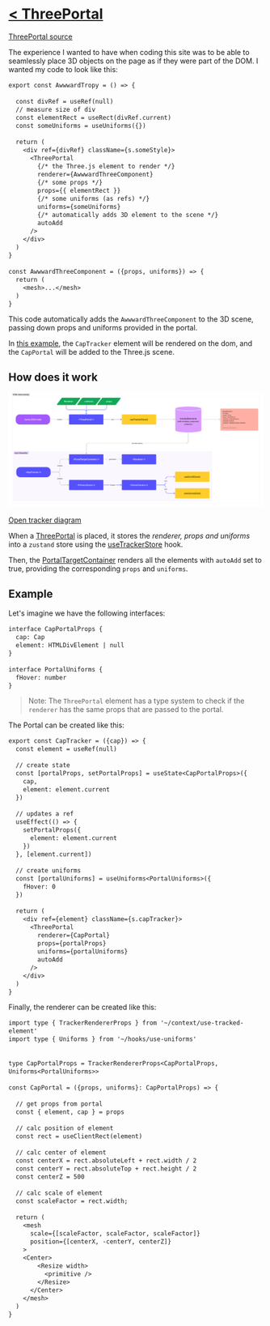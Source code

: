 # [< ThreePortal](./README.md)

[ThreePortal source](../src/components/common/three-portal/index.tsx)

The experience I wanted to have when coding this site was to be able to seamlessly place 3D objects on the page as if they were part of the DOM. I wanted my code to look like this:

```tsx
export const AwwwardTropy = () => {

  const divRef = useRef(null)
  // measure size of div
  const elementRect = useRect(divRef.current)
  const someUniforms = useUniforms({})

  return (
    <div ref={divRef} className={s.someStyle}>
      <ThreePortal
        {/* the Three.js element to render */}
        renderer={AwwwardThreeComponent}
        {/* some props */}
        props={{ elementRect }}
        {/* some uniforms (as refs) */}
        uniforms={someUniforms}
        {/* automatically adds 3D element to the scene */}
        autoAdd
      />
    </div>
  )
}

const AwwwardThreeComponent = ({props, uniforms}) => {
  return (
    <mesh>...</mesh>
  )
}
```

This code automatically adds the `AwwwardThreeComponent` to the 3D scene, passing down props and uniforms provided in the portal.

In [this example](../src/app/sections/falling-caps/three-caps.tsx), the `CapTracker` element will be rendered on the dom, and the `CapPortal` will be added to the Three.js scene.

## How does it work

![tracker-diagram](./html-tracking.png)

[Open tracker diagram](https://www.figma.com/file/1vy2AwbxqEVX6V3T2LO3dU/creative-dev-challenge?type=whiteboard&node-id=0%3A1&t=LejnEkZA9moYChKc-1)

When a [ThreePortal](../src/components/common/three-portal/index.tsx) is placed, it stores the _renderer, props and uniforms_ into a `zustand` store using the [useTrackerStore](../src/context/use-tracked-element.ts) hook.

Then, the [PortalTargetContainer](../src/components/common/three-portal/portal-target.tsx) renders all the elements with `autoAdd` set to true, providing the corresponding `props` and  `uniforms`.

## Example

Let's imagine we have the following interfaces:

```tsx
interface CapPortalProps {
  cap: Cap
  element: HTMLDivElement | null
}

interface PortalUniforms {
  fHover: number
}
```

> Note: The `ThreePortal` element has a type system to check if the `renderer` has the same props that are passed to the portal.

The Portal can be created like this:

```tsx
export const CapTracker = ({cap}) => {
  const element = useRef(null)

  // create state
  const [portalProps, setPortalProps] = useState<CapPortalProps>({
    cap,
    element: element.current
  })

  // updates a ref
  useEffect(() => {
    setPortalProps({
      element: element.current
    })
  }, [element.current])

  // create uniforms
  const [portalUniforms] = useUniforms<PortalUniforms>({
    fHover: 0
  })

  return (
    <div ref={element} className={s.capTracker}>
      <ThreePortal
        renderer={CapPortal}
        props={portalProps}
        uniforms={portalUniforms}
        autoAdd
      />
    </div>
  )
}
```

Finally, the renderer can be created like this:

```tsx
import type { TrackerRendererProps } from '~/context/use-tracked-element'
import type { Uniforms } from '~/hooks/use-uniforms'


type CapPortalProps = TrackerRendererProps<CapPortalProps, Uniforms<PortalUniforms>>

const CapPortal = ({props, uniforms}: CapPortalProps) => {

  // get props from portal
  const { element, cap } = props

  // calc position of element
  const rect = useClientRect(element)

  // calc center of element
  const centerX = rect.absoluteLeft + rect.width / 2
  const centerY = rect.absoluteTop + rect.height / 2
  const centerZ = 500

  // calc scale of element
  const scaleFactor = rect.width;

  return (
    <mesh
      scale={[scaleFactor, scaleFactor, scaleFactor]}
      position={[centerX, -centerY, centerZ]}
    >
    <Center>
        <Resize width>
          <primitive />
        </Resize>
      </Center>
    </mesh>
  )
}
```
